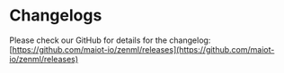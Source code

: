 # Changelogs

Please check our GitHub for details for the changelog: [https://github.com/maiot-io/zenml/releases](https://github.com/maiot-io/zenml/releases)



